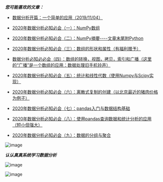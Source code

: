 

***您可能喜欢的文章：***

*   [数据分析开篇：一个简单的应用（2019/11/04）](http://mp.weixin.qq.com/s?__biz=MzIwNzUwOTY1Nw==&mid=2247485246&idx=1&sn=21e5385c26fe6866b056619e87d8829b&chksm=971006c8a0678fde4c18db3115ed91490b8c653b25aebd5bd61605eda5eeb992008c946a447a&scene=21#wechat_redirect)

*   [2020年数据分析必知必会（一）：NumPy数组](http://mp.weixin.qq.com/s?__biz=MzIwNzUwOTY1Nw==&mid=2247485315&idx=1&sn=ddec9e455757a2af1df8a3fca319b173&chksm=97100675a0678f6316f39e5569d92b5727397d86888ec28fc49ae5e3fe71ab2cc8df00889e8a&scene=21#wechat_redirect)

*   [2020年数据分析必知必会（二）：NumPy摘要----文章末尾附Python](http://mp.weixin.qq.com/s?__biz=MzIwNzUwOTY1Nw==&mid=2247485315&idx=1&sn=ddec9e455757a2af1df8a3fca319b173&chksm=97100675a0678f6316f39e5569d92b5727397d86888ec28fc49ae5e3fe71ab2cc8df00889e8a&scene=21#wechat_redirect)

*   [2020年数据分析必知必会（三）：数组的形状和属性（有福利赠予）](http://mp.weixin.qq.com/s?__biz=MzIwNzUwOTY1Nw==&mid=2247485351&idx=1&sn=c0d14713527646dd7aa113b1b04452d4&chksm=97100651a0678f47fff6692d934aaab91f53b52348dc7f567be99e21358207064ae4b0c328b1&scene=21#wechat_redirect)

*   [数据分析必知必必会（四）：数组的转换，视图，拷贝，索引和广播（这里的“广播”是一个数组的应用：数据处理旧手机铃声）](http://mp.weixin.qq.com/s?__biz=MzIwNzUwOTY1Nw==&mid=2247485406&idx=1&sn=50b327edec6ea33605a6551623133a9d&chksm=97100628a0678f3ee979a6f01850b63dd1298dc07ca0e5f098e973ff1b8c888fd0125257e98a&scene=21#wechat_redirect)

*   [2020年数据分析必知必会（五）：统计和线性代数（使用Numpy与Scipy实现）](http://mp.weixin.qq.com/s?__biz=MzIwNzUwOTY1Nw==&mid=2247485459&idx=1&sn=5d9eaed9972b6dcd7e838530b6c9445f&chksm=971009e5a06780f3d8f401ecb337ce88de166edfec059d43c9a0be2274c01322e32ce84a5718&scene=21#wechat_redirect)

*   [2020年数据分析必知必会（六）：离散式复制的创建（以北京最近的猪肉价格为例子）](http://mp.weixin.qq.com/s?__biz=MzIwNzUwOTY1Nw==&mid=2247485579&idx=1&sn=a5128b4d508a51a5f8d3ba0b82364752&chksm=9710097da067806bcd58e326e24971690d0736fe69a85f390b8043415600ae7ceb72d4729a52&scene=21#wechat_redirect)

*   [2020年数据分析必知必会（七）：pandas入门与数据结构基础](http://mp.weixin.qq.com/s?__biz=MzIwNzUwOTY1Nw==&mid=2247485593&idx=1&sn=7a7801b8daa3f5b43a79130df721aba1&chksm=9710096fa0678079c647b363eb92facda180402defcb4375322f30035f96902b57843226b8da&scene=21#wechat_redirect)

*   [2020年数据分析必知必会（八）：使用pandas查询数据和统计分析的应用（短小但强大）](http://mp.weixin.qq.com/s?__biz=MzIwNzUwOTY1Nw==&mid=2247485601&idx=1&sn=c8915dfba4416efc8149eb11090c70bd&chksm=97100957a067804179633e45417e803481a0057dd4bc842e6652ba4cc1a19cb24709b16c0d68&scene=21#wechat_redirect)

*   [2020年数据分析必知必会（九）：数据的分组与聚合](http://mp.weixin.qq.com/s?__biz=MzIwNzUwOTY1Nw==&mid=2247485699&idx=1&sn=e4a9946cfa5eb87e1796a57b2dacf111&chksm=971008f5a06781e3a09e1eef39a7edf78703f2e44451158da06d6570a84dd4e5fe3f94bb6f28&scene=21#wechat_redirect)

![image](https://upload-images.jianshu.io/upload_images/15863171-509095b3dfd78508?imageMogr2/auto-orient/strip)

***认认真真系统学习数据分析***

![image](https://upload-images.jianshu.io/upload_images/15863171-27cc989be402ba6c?imageMogr2/auto-orient/strip%7CimageView2/2/w/1240)

![image](https://upload-images.jianshu.io/upload_images/15863171-2a8e6db7678c1331?imageMogr2/auto-orient/strip)
